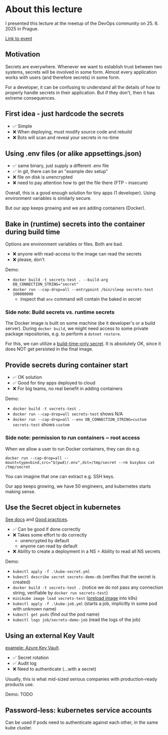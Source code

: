 # About this lecture

I presented this lecture at the meetup of the DevOps community
on 25. 6. 2025 in Prague.

[Link to event](https://www.meetup.com/prague-devops-meetup/events/307952279/)

## Motivation

Secrets are everywhere. Whenever we want to establish trust between
two systems, secrets will be involved in some form. Almost every application
works with users (and therefore secrets) in some form.

For a developer, it can be confusing to understand all the details
of how to properly handle secrets in their application. But if they don't,
then it has extreme consequences.

## First idea - just hardcode the secrets

- ✅ Simple
- ❌ When deploying, must modify source code and rebuild
- ❌ Bots will scan and reveal your secrets in no-time

## Using .env files (or alike appsettings.json)

- ✅ same binary, just supply a different .env file
- ✅ in git, there can be an "example dev setup"
- ❌ file on disk is unencrypted
- ❌ need to pay attention how to get the file there (FTP - insecure)

Overall, this is a good enough solution for tiny apps (1 developer).
Using environment variables is similarly secure.

But our app keeps growing and we are adding containers (Docker).

## Bake in (runtime) secrets into the container during build time

Options are environment variables or files. Both are bad.

- ❌ anyone with read-access to the image can read the secrets
- ❌ please, don't

Demo:

- `docker build -t secrets-test . --build-arg DB_CONNECTION_STRING="secret"`
- `docker run --cap-drop=all --entrypoint /bin/sleep secrets-test 100000000`
  - inspect that `env` command will contain the baked in secret

### Side note: Build secrets vs. runtime secrets

The Docker image is built on some machine (be it developer's or
a build server). During `docker build`, we might need access to
some private package repositories, e.g. to perform a `dotnet restore`.

For this, we can utilize a [build-time-only secret](https://docs.docker.com/build/building/secrets/). It is absolutely OK, since it does NOT
get persisted in the final image.

## Provide secrets during container start

- ✅ OK solution
- ✅ Good for tiny apps deployed to cloud
- ❌ For big teams, no real benefit in adding containers

Demo:

- `docker build -t secrets-test .`
- `docker run --cap-drop=all secrets-test` shows N/A
- `docker run --cap-drop=all --env DB_CONNECTION_STRING=custom secrets-test` shows `custom`

### Side note: permission to run containers ~ root access

When we allow a user to run Docker containers, they can do e.g.

`docker run --cap-drop=all --mount=type=bind,src="$(pwd)/.env",dst=/tmp/secret --rm busybox cat /tmp/secret`

You can imagine that one can extract e.g. SSH keys.

Our app keeps growing, we have 50 engineers, and kubernetes starts
making sense.

## Use the Secret object in kubernetes

[See docs](https://kubernetes.io/docs/concepts/configuration/secret/) and
[Good practices](https://kubernetes.io/docs/concepts/security/secrets-good-practices/).

- ✅ Can be good if done correctly
- ❌ Takes some effort to do correctly
  - unencrypted by default
  - anyone can read by default
- ❌ Ability to create a deployment in a NS = Ability to read all NS secrets

Demo:

- `kubectl apply -f .\kube-secret.yml`
- `kubectl describe secret secrets-demo-db` (verifies that the secret is created)
- `docker build -t secrets-test .` (notice we do not pass any connection string, verifiable by `docker run secrets-test`)
- `minikube image load secrets-test` ([preload image](https://minikube.sigs.k8s.io/docs/handbook/pushing/) into k9s)
- `kubectl apply -f .\kube-job.yml` (starts a job, implicitly in some pod with unknown name)
- `kubectl get pods` (find out the pod name)
- `kubectl logs job/secrets-demo-job` (read the logs of the job)

## Using an external Key Vault

[example: Azure Key Vault](https://learn.microsoft.com/en-us/azure/key-vault/general/basic-concepts).

- ✅ Secret rotation
- ✅ Audit log
- ❌ Need to authenticate (...with a secret)

Usually, this is what mid-sized serious companies with production-ready products use.

Demo: TODO

## Password-less: kubernetes service accounts

Can be used if pods need to authenticate against each other, in the same kube cluster.
